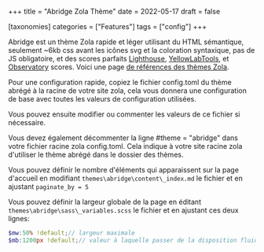 +++
title = "Abridge Zola Thème"
date = 2022-05-17
draft = false

[taxonomies]
categories = ["Features"]
tags = ["config"]
+++

Abridge est un thème Zola rapide et léger utilisant du HTML sémantique, seulement ~6kb css avant les icônes svg et la coloration syntaxique, pas de JS obligatoire, et des scores parfaits [Lighthouse](https://pagespeed.web.dev/report?url=abridge.netlify.app), [YellowLabTools](https://yellowlab.tools/), et [Observatory](https://observatory.mozilla.org/analyze/abridge.netlify.app) scores. Voici une page [de références des thèmes Zola](https://github.com/Jieiku/zola-themes-benchmarks/blob/main/README.md).
<!-- more -->
Pour une configuration rapide, copiez le fichier config.toml du thème abrégé à la racine de votre site zola, cela vous donnera une configuration de base avec toutes les valeurs de configuration utilisées.

Vous pouvez ensuite modifier ou commenter les valeurs de ce fichier si nécessaire.

Vous devez également décommenter la ligne #theme = "abridge" dans votre fichier racine zola config.toml. Cela indique à votre site racine zola d'utiliser le thème abrégé dans le dossier des thèmes.

Vous pouvez définir le nombre d'éléments qui apparaissent sur la page d'accueil en modifiant `themes\abridge\content\_index.md` le fichier et en ajustant `paginate_by = 5`

Vous pouvez définir la largeur globale de la page en éditant `themes\abridge\sass\_variables.scss` le fichier et en ajustant ces deux lignes:

```scss
$mw:50% !default;// largeur maximale
$mb:1200px !default;// valeur à laquelle passer de la disposition fluide à l'utilisation de la largeur maximale
```
